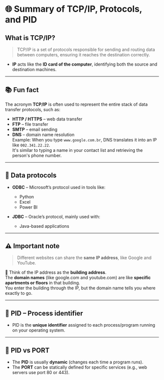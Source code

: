 # 🌐 Summary of TCP/IP, Protocols, and PID

## What is TCP/IP?

> TCP/IP is a set of protocols responsible for sending and routing data between computers, ensuring it reaches the destination correctly.

- **IP** acts like the **ID card of the computer**, identifying both the source and destination machines.

---

## 📚 Fun fact

The acronym **TCP/IP** is often used to represent the entire stack of data transfer protocols, such as:

- **HTTP / HTTPS** – web data transfer
- **FTP** – file transfer
- **SMTP** – email sending
- **DNS** – domain name resolution  
  Example: When you type `www.google.com.br`, DNS translates it into an IP like `002.341.22.22`.  
  It's similar to typing a name in your contact list and retrieving the person's phone number.

---

## 🔗 Data protocols

- **ODBC** – Microsoft’s protocol used in tools like:
  - Python
  - Excel
  - Power BI

- **JDBC** – Oracle’s protocol, mainly used with:
  - Java-based applications

---

## ⚠️ Important note

> Different websites can share the **same IP address**, like Google and YouTube.

🔎 Think of the IP address as the **building address**.  
The **domain names** (like google.com and youtube.com) are like **specific apartments or floors** in that building.  
You enter the building through the IP, but the domain name tells you where exactly to go.

---

## 🧠 PID – Process identifier

- PID is the **unique identifier** assigned to each process/program running on your operating system.

---

## 🧪 PID vs PORT

- The **PID** is usually **dynamic** (changes each time a program runs).
- The **PORT** can be statically defined for specific services (e.g., web servers use port 80 or 443).
